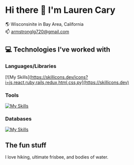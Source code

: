 # Hi there 👋 I'm Lauren Cary
:earth_americas:  Wisconsinite in Bay Area, California  
:mailbox:  armstronglg720@gmail.com



## :computer: Technologies I've worked with
### Languages/Libraries
[![My Skills](https://skillicons.dev/icons?i=js,react,ruby,rails,redux,html,css,py](https://skillicons.dev)
### Tools
[![My Skills](https://skillicons.dev/icons?i=github,postman,git,babel,heroku)](https://skillicons.dev)
### Databases
[![My Skills](https://skillicons.dev/icons?i=mongodb,postgres,sqlite)](https://skillicons.dev)


## The fun stuff
I love hiking, ultimate frisbee, and bodies of water. 
<!--
**laurencary/laurencary** is a ✨ _special_ ✨ repository because its `README.md` (this file) appears on your GitHub profile.

Here are some ideas to get you started:

- 🔭 I’m currently working on ...
- 🌱 I’m currently learning ...
- 👯 I’m looking to collaborate on ...
- 🤔 I’m looking for help with ...
- 💬 Ask me about ...
- 📫 How to reach me: ...
- 😄 Pronouns: ...
- ⚡ Fun fact: ...
-->
